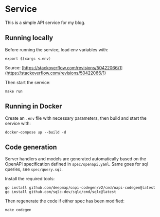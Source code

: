 # Service

This is a simple API service for my blog.

## Running locally

Before running the service, load env variables with:

```shell
export $(xargs <.env)
```

Source: [https://stackoverflow.com/revisions/50422066/1](https://stackoverflow.com/revisions/50422066/1)

Then start the service:

```shell
make run
```

## Running in Docker

Create an `.env` file with necessary parameters, then build and start the service with:

```
docker-compose up --build -d
```

## Code generation

Server handlers and models are generated automatically based on the OpenAPI specification defined in `spec/openapi.yaml`. Same goes for sql queries, see `spec/query.sql`.

Install the required tools:

```shell
go install github.com/deepmap/oapi-codegen/v2/cmd/oapi-codegen@latest
go install github.com/sqlc-dev/sqlc/cmd/sqlc@latest
```

Then regenerate the code if either spec has been modified:

```shell
make codegen
```
